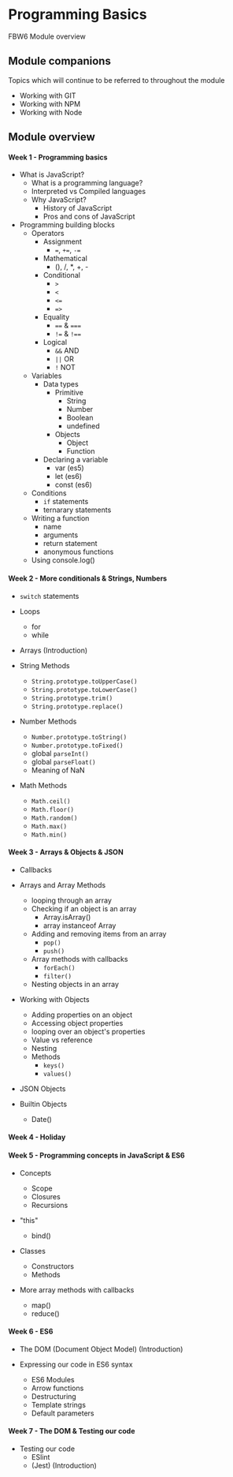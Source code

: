 # Programming Basics

FBW6 Module overview

## Module companions

Topics which will continue to be referred to throughout the module

- Working with GIT
- Working with NPM
- Working with Node

## Module overview

#### Week 1 - Programming basics

+ What is JavaScript?
    - What is a programming language?
    - Interpreted vs Compiled languages
    + Why JavaScript?
        - History of JavaScript
        - Pros and cons of JavaScript
+ Programming building blocks
    + Operators
        + Assignment
            - `=`, `+=`, `-=`
        + Mathematical
            - (), /, *, +, -
        + Conditional
            - `>`
            - `<`
            - `<=`
            - `=>`
        + Equality
            - `==` & `===`
            - `!=` & `!==`
        + Logical
            - `&&` AND
            - `||` OR
            - `!` NOT
    + Variables
        + Data types
            + Primitive
                - String
                - Number
                - Boolean
                - undefined
            + Objects
                - Object
                - Function
        + Declaring a variable
            - var (es5)
            - let (es6)
            - const (es6)
    + Conditions
        - `if` statements
        - ternarary statements
    + Writing a function
        - name
        - arguments
        - return statement
        - anonymous functions
    + Using console.log()

#### Week 2 - More conditionals & Strings, Numbers

+ `switch` statements
    
+ Loops
    - for
    - while
    
+ Arrays (Introduction)
    
+ String Methods
    - `String.prototype.toUpperCase()`
    - `String.prototype.toLowerCase()`
    - `String.prototype.trim()`
    - `String.prototype.replace()`

+ Number Methods
    - `Number.prototype.toString()`
    - `Number.prototype.toFixed()`
    - global `parseInt()`
    - global `parseFloat()`
    - Meaning of NaN
    
+ Math Methods
    - `Math.ceil()`
    - `Math.floor()`
    - `Math.random()`
    - `Math.max()`
    - `Math.min()`

#### Week 3 - Arrays & Objects & JSON

+ Callbacks

+ Arrays and Array Methods
    + looping through an array
    + Checking if an object is an array
        - Array.isArray()
        - array instanceof Array
    + Adding and removing items from an array
        - `pop()`
        - `push()`
    + Array methods with callbacks
        - `forEach()`
        - `filter()`
    + Nesting objects in an array

+ Working with Objects
    - Adding properties on an object
    - Accessing object properties
    - looping over an object's properties
    - Value vs reference
    - Nesting
    + Methods
        - `keys()`
        - `values()`
        
+ JSON Objects

+ Builtin Objects
    - Date()

#### Week 4 - Holiday


#### Week 5 - Programming concepts in JavaScript & ES6

+ Concepts
    - Scope
    - Closures
    - Recursions

+ "this"
    - bind()
    
+ Classes
    - Constructors
    - Methods

+ More array methods with callbacks
    - map()
    - reduce()

#### Week 6 - ES6

+ The DOM (Document Object Model) (Introduction)

+ Expressing our code in ES6 syntax
    - ES6 Modules
    - Arrow functions
    - Destructuring
    - Template strings
    - Default parameters

#### Week 7 - The DOM & Testing our code

+ Testing our code
    - ESlint
    - (Jest) (Introduction)
